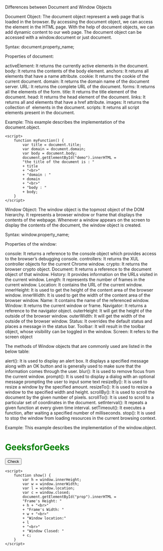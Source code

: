 Differences between Document and Window Objects

Document Object: The document object represent a web page that is loaded in the browser. By accessing the document object, we can access the element in the HTML page. With the help of document objects, we can add dynamic content to our web page. The document object can be accessed with a window.document or just document.

Syntax:
document.property_name;

Properties of document:

activeElement: It returns the currently active elements in the document.
body: It returns the contents of the body element.
anchors: It returns all <a> elements that have a name attribute.
cookie: It returns the cookie of the current document.
domain: It returns the domain name of the document server.
URL: It returns the complete URL of the document.
forms: It returns all the elements of the form.
title: It returns the title element of the document.
head: It returns the head element of the document.
links: It returns all <area> and <a> elements that have a href attribute.
images: It returns the collection of <img> elements in the document.
scripts: It returns all script elements present in the document.

Example: This example describes the implementation of the document.object. 

<!DOCTYPE html>
<html>

<head>
	<title>document's Properties</title>
	<style>
	h1 {
		color: green;
	}
	</style>
</head>

<body>
	
	<script>
		function myFunction() {
			var title = document.title;
			var domain = document.domain;
			var body = document.body;
			document.getElementById("demo").innerHTML =
			"the title of the document is : "
			+ title
			+ "<br>"
			+ "domain : "
			+ domain
			+ "<br>"
			+ "body : "
			+ body;
		}
	</script>
</body>

</html>
  
  
Window Object: The window object is the topmost object of the DOM hierarchy. It represents a browser window or frame that displays the contents of the webpage. Whenever a window appears on the screen to display the contents of the document, the window object is created. 

Syntax:
window.property_name;


Properties of the window:

console: It returns a reference to the console object which provides access to the browser’s debugging console.
controllers: It returns the XUL controller objects for the current Chrome window.
crypto: It returns the browser crypto object.
Document: It returns a reference to the document object of that window.
History: It provides information on the URLs visited in the current window.
Length: It represents the number of frames in the current window.
Location: It contains the URL of the current window.
innerHeight: It is used to get the height of the content area of the browser window.
innerWidth: It is used to get the width of the content area of the browser window.
Name: It contains the name of the referenced window.
Window: It returns the current window or frame.
Navigator: It returns a reference to the navigator object.
outerHeight: It will get the height of the outside of the browser window.
outerWidth: It will get the width of the outside of the browser window.
Status: It overrides the default status and places a message in the status bar.
Toolbar: It will result in the toolbar object, whose visibility can be toggled in the window.
Screen: It refers to the screen object

The methods of Window objects that are commonly used are listed in the below table:

alert(): It is used to display an alert box. It displays a specified message along with an OK button and is generally used to make sure that the information comes through the user.
blur(): It is used to remove focus from the current window.
prompt(): It is used to display a dialog with an optional message prompting the user to input some text
resizeBy(): It is used to resize a window by the specified amount.
resizeTo(): It is used to resize a window to the specified width and height.
scrollBy(): It is used to scroll the document by the given number of pixels.
scrollTo(): It is used to scroll to a particular set of coordinates in the document.
setInterval(): It repeats a given function at every given time interval.
setTimeout(): It executes a function, after waiting a specified number of milliseconds.
stop(): It is used to stop the window from loading resources in the current browsing context.

Example: This example describes the implementation of the window.object.
  
<!DOCTYPE html>
<html>

<head>
	<title> Window's Properties</title>
	<style>
		h1 {
			color: green;
		}
	</style>
</head>

<body>
	<h1>GeeksforGeeks</h1>
	<button onclick="show()">Check</button>
	<p id="prop"></p>


	<script>
		function show() {
			var h = window.innerHeight;
			var w = window.innerWidth;
			var l = window.location;
			var c = window.closed;
			document.getElementById("prop").innerHTML =
			"Frame's Height: "
			+ h + "<br>"
			+ "Frame's Width: "
			+ w + "<br>"
			+ "Window location:"
			+ l
			+ "<br>"
			+ "Window Closed: "
			+ c;
		}
	</script>
</body>

</html>

